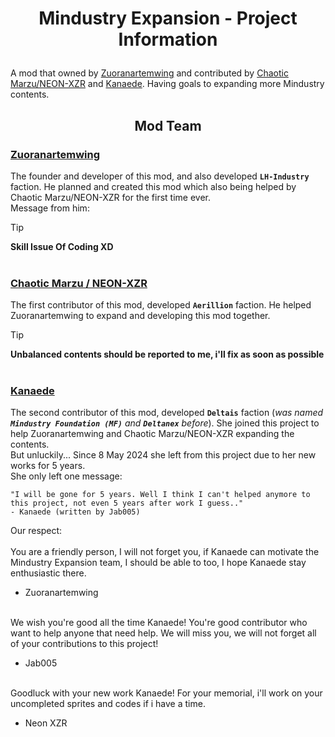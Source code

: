 # <p align="center">Mindustry Expansion - Project Information</p>
A mod that owned by [Zuoranartemwing](https://github.com/zuoranartemwing) and contributed by [Chaotic Marzu/NEON-XZR](https://github.com/NEON-XZR) and [Kanaede](https://github.com/Kanaede).
Having goals to expanding more Mindustry contents.

## <p align="center">Mod Team</p>
### <a href="https://github.com/zuoranartemwing">Zuoranartemwing</a>

The founder and developer of this mod, and also developed **`LH-Industry`** faction. He planned and created this mod which also being helped by Chaotic Marzu/NEON-XZR for the first time ever.<br>Message from him:
> [!TIP]
> **Skill Issue Of Coding XD**
<br><br>
### <a href="https://github.com/NEON-XZR">Chaotic Marzu / NEON-XZR</a>

The first contributor of this mod, developed **`Aerillion`** faction. He helped Zuoranartemwing to expand and developing this mod together.<br>

>[!TIP]
> **Unbalanced contents should be reported to me, i'll fix as soon as possible**
<br><br>
### <a href="https://github.com/Kanaede">Kanaede</a>

The second contributor of this mod, developed **`Deltais`** faction (_was named **`Mindustry Foundation (MF)`** and **`Deltanex`** before_). She joined this project to help Zuoranartemwing and Chaotic Marzu/NEON-XZR expanding the contents.<br>But unluckily... Since 8 May 2024 she left from this project due to her new works for 5 years.<br>She only left one message:
```
"I will be gone for 5 years. Well I think I can't helped anymore to this project, not even 5 years after work I guess.."
- Kanaede (written by Jab005)
```
Our respect:<br>
<br>You are a friendly person, I will not forget you, if Kanaede can motivate the Mindustry Expansion team, I should be able to too, I hope Kanaede stay enthusiastic there.
- Zuoranartemwing

<br>We wish you're good all the time Kanaede! You're good contributor who want to help anyone that need help. We will miss you, we will not forget all of your contributions to this project!
- Jab005

<br>Goodluck with your new work Kanaede! For your memorial, i'll work on your uncompleted sprites and codes if i have a time.
- Neon XZR
